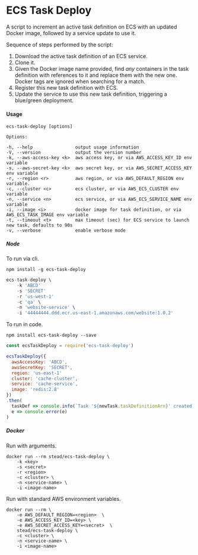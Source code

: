 # ECS Task Deploy

A script to increment an active task definition on ECS with an updated Docker image, followed by a service update to use it.

Sequence of steps performed by the script:

1. Download the active task definition of an ECS service.
1. Clone it.
1. Given the Docker image name provided, find *any* containers in the task definition with references to it and replace them with the new one. Docker tags are ignored when searching for a match.
1. Register this new task definition with ECS.
1. Update the service to use this new task definition, triggering a blue/green deployment.

#### Usage

    ecs-task-deploy [options]

    Options:

    -h, --help                output usage information
    -V, --version             output the version number
    -k, --aws-access-key <k>  aws access key, or via AWS_ACCESS_KEY_ID env variable
    -s, --aws-secret-key <k>  aws secret key, or via AWS_SECRET_ACCESS_KEY env variable
    -r, --region <r>          aws region, or via AWS_DEFAULT_REGION env variable.
    -c, --cluster <c>         ecs cluster, or via AWS_ECS_CLUSTER env variable
    -n, --service <n>         ecs service, or via AWS_ECS_SERVICE_NAME env variable
    -i, --image <i>           docker image for task definition, or via AWS_ECS_TASK_IMAGE env variable
    -t, --timeout <t>         max timeout (sec) for ECS service to launch new task, defaults to 90s
    -v, --verbose             enable verbose mode

##### Node

To run via cli.

    npm install -g ecs-task-deploy
    
```javascript
ecs-task-deploy \
    -k 'ABCD'
    -s 'SECRET'
    -r 'us-west-1'
    -c 'qa' \
    -n 'website-service' \
    -i '44444444.ddd.ecr.us-east-1.amazonaws.com/website:1.0.2'
```

To run in code.

    npm install ecs-task-deploy --save

```javascript
const ecsTaskDeploy = require('ecs-task-deploy')

ecsTaskDeploy({
  awsAccessKey: 'ABCD',
  awsSecretKey: 'SECRET',
  region: 'us-east-1'
  cluster: 'cache-cluster',
  service: 'cache-service',
  image: 'redis:2.8'
})
.then(
  taskDef => console.info(`Task '${newTask.taskDefinitionArn}' created and deployed`), 
  e => console.error(e)
)
```

##### Docker

Run with arguments.

    docker run --rm stead/ecs-task-deploy \
        -k <key>
        -s <secret>
        -r <region>
        -c <cluster> \
        -n <service-name> \
        -i <image-name>

Run with standard AWS environment variables.

    docker run --rm \
        -e AWS_DEFAULT_REGION=<region>  \
        -e AWS_ACCESS_KEY_ID=<key> \
        -e AWS_SECRET_ACCESS_KEY=<secret>  \
        stead/ecs-task-deploy \
        -c <cluster> \
        -n <service-name> \
        -i <image-name>
